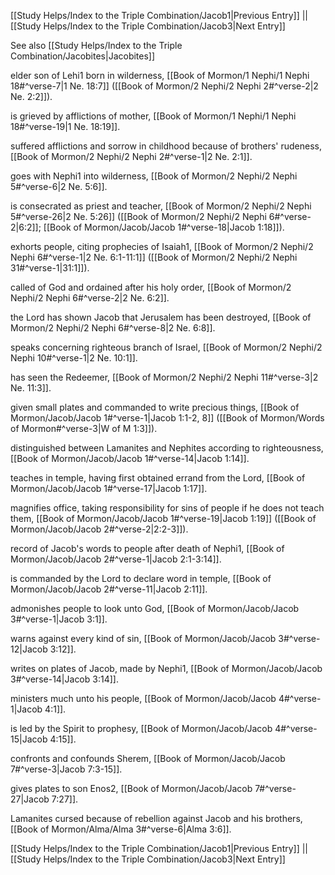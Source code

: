 [[Study Helps/Index to the Triple Combination/Jacob1|Previous Entry]]  ||  [[Study Helps/Index to the Triple Combination/Jacob3|Next Entry]]

 See also [[Study Helps/Index to the Triple Combination/Jacobites|Jacobites]]

 elder son of Lehi1 born in wilderness, [[Book of Mormon/1 Nephi/1 Nephi 18#^verse-7|1 Ne. 18:7]] ([[Book of Mormon/2 Nephi/2 Nephi 2#^verse-2|2 Ne. 2:2]]).

 is grieved by afflictions of mother, [[Book of Mormon/1 Nephi/1 Nephi 18#^verse-19|1 Ne. 18:19]].

 suffered afflictions and sorrow in childhood because of brothers' rudeness, [[Book of Mormon/2 Nephi/2 Nephi 2#^verse-1|2 Ne. 2:1]].

 goes with Nephi1 into wilderness, [[Book of Mormon/2 Nephi/2 Nephi 5#^verse-6|2 Ne. 5:6]].

 is consecrated as priest and teacher, [[Book of Mormon/2 Nephi/2 Nephi 5#^verse-26|2 Ne. 5:26]] ([[Book of Mormon/2 Nephi/2 Nephi 6#^verse-2|6:2]]; [[Book of Mormon/Jacob/Jacob 1#^verse-18|Jacob 1:18]]).

 exhorts people, citing prophecies of Isaiah1, [[Book of Mormon/2 Nephi/2 Nephi 6#^verse-1|2 Ne. 6:1-11:1]] ([[Book of Mormon/2 Nephi/2 Nephi 31#^verse-1|31:1]]).

 called of God and ordained after his holy order, [[Book of Mormon/2 Nephi/2 Nephi 6#^verse-2|2 Ne. 6:2]].

 the Lord has shown Jacob that Jerusalem has been destroyed, [[Book of Mormon/2 Nephi/2 Nephi 6#^verse-8|2 Ne. 6:8]].

 speaks concerning righteous branch of Israel, [[Book of Mormon/2 Nephi/2 Nephi 10#^verse-1|2 Ne. 10:1]].

 has seen the Redeemer, [[Book of Mormon/2 Nephi/2 Nephi 11#^verse-3|2 Ne. 11:3]].

 given small plates and commanded to write precious things, [[Book of Mormon/Jacob/Jacob 1#^verse-1|Jacob 1:1-2, 8]] ([[Book of Mormon/Words of Mormon#^verse-3|W of M 1:3]]).

 distinguished between Lamanites and Nephites according to righteousness, [[Book of Mormon/Jacob/Jacob 1#^verse-14|Jacob 1:14]].

 teaches in temple, having first obtained errand from the Lord, [[Book of Mormon/Jacob/Jacob 1#^verse-17|Jacob 1:17]].

 magnifies office, taking responsibility for sins of people if he does not teach them, [[Book of Mormon/Jacob/Jacob 1#^verse-19|Jacob 1:19]] ([[Book of Mormon/Jacob/Jacob 2#^verse-2|2:2-3]]).

 record of Jacob's words to people after death of Nephi1, [[Book of Mormon/Jacob/Jacob 2#^verse-1|Jacob 2:1-3:14]].

 is commanded by the Lord to declare word in temple, [[Book of Mormon/Jacob/Jacob 2#^verse-11|Jacob 2:11]].

 admonishes people to look unto God, [[Book of Mormon/Jacob/Jacob 3#^verse-1|Jacob 3:1]].

 warns against every kind of sin, [[Book of Mormon/Jacob/Jacob 3#^verse-12|Jacob 3:12]].

 writes on plates of Jacob, made by Nephi1, [[Book of Mormon/Jacob/Jacob 3#^verse-14|Jacob 3:14]].

 ministers much unto his people, [[Book of Mormon/Jacob/Jacob 4#^verse-1|Jacob 4:1]].

 is led by the Spirit to prophesy, [[Book of Mormon/Jacob/Jacob 4#^verse-15|Jacob 4:15]].

 confronts and confounds Sherem, [[Book of Mormon/Jacob/Jacob 7#^verse-3|Jacob 7:3-15]].

 gives plates to son Enos2, [[Book of Mormon/Jacob/Jacob 7#^verse-27|Jacob 7:27]].

 Lamanites cursed because of rebellion against Jacob and his brothers, [[Book of Mormon/Alma/Alma 3#^verse-6|Alma 3:6]].

[[Study Helps/Index to the Triple Combination/Jacob1|Previous Entry]]  ||  [[Study Helps/Index to the Triple Combination/Jacob3|Next Entry]]